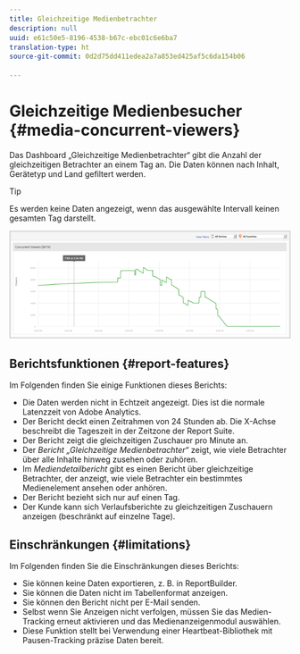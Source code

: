 ```yaml
---
title: Gleichzeitige Medienbetrachter
description: null
uuid: e61c50e5-8196-4538-b67c-ebc01c6e6ba7
translation-type: ht
source-git-commit: 0d2d75dd411edea2a7a853ed425af5c6da154b06

---
```



# Gleichzeitige Medienbesucher {#media-concurrent-viewers}

Das Dashboard „Gleichzeitige Medienbetrachter“ gibt die Anzahl der gleichzeitigen Betrachter an einem Tag an. Die Daten können nach Inhalt, Gerätetyp und Land gefiltert werden.

>[!TIP]
>
>Es werden keine Daten angezeigt, wenn das ausgewählte Intervall keinen gesamten Tag darstellt.

![](assets/video-concurrent-viewers.png)

## Berichtsfunktionen {#report-features}

Im Folgenden finden Sie einige Funktionen dieses Berichts:

* Die Daten werden nicht in Echtzeit angezeigt. Dies ist die normale Latenzzeit von Adobe Analytics.
* Der Bericht deckt einen Zeitrahmen von 24 Stunden ab. Die X-Achse beschreibt die Tageszeit in der Zeitzone der Report Suite.
* Der Bericht zeigt die gleichzeitigen Zuschauer pro Minute an.
* Der *Bericht „Gleichzeitige Medienbetrachter“* zeigt, wie viele Betrachter über alle Inhalte hinweg zusehen oder zuhören.
* Im *Mediendetailbericht* gibt es einen Bericht über gleichzeitige Betrachter, der anzeigt, wie viele Betrachter ein bestimmtes Medienelement ansehen oder anhören.
* Der Bericht bezieht sich nur auf einen Tag.
* Der Kunde kann sich Verlaufsberichte zu gleichzeitigen Zuschauern anzeigen (beschränkt auf einzelne Tage).

## Einschränkungen {#limitations}

Im Folgenden finden Sie die Einschränkungen dieses Berichts:

* Sie können keine Daten exportieren, z. B. in ReportBuilder.
* Sie können die Daten nicht im Tabellenformat anzeigen.
* Sie können den Bericht nicht per E-Mail senden.
* Selbst wenn Sie Anzeigen nicht verfolgen, müssen Sie das Medien-Tracking erneut aktivieren und das Medienanzeigenmodul auswählen.
* Diese Funktion stellt bei Verwendung einer Heartbeat-Bibliothek mit Pausen-Tracking präzise Daten bereit.

